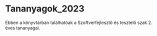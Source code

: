 # Tananyagok_2023
Ebben a könyvtárban találhatóak a Szoftverfejlesztő és tesztelő szak 2. éves tananyagai.
